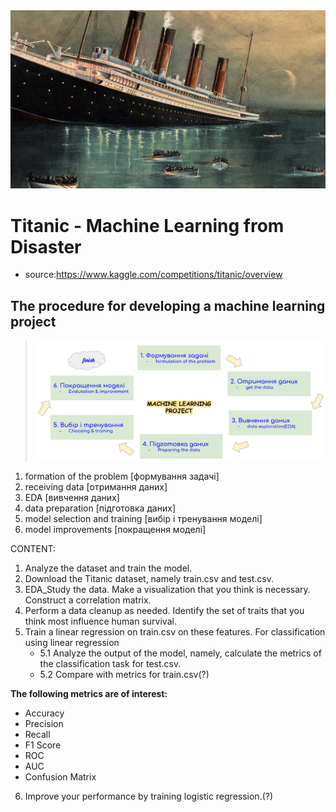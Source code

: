 <img src="p.jpeg">

# Titanic - Machine Learning from Disaster
 - source:https://www.kaggle.com/competitions/titanic/overview

 
## **The procedure for developing a machine learning project**

> <img  src="ML_procedure.png">


1. formation of the problem [формування задачі]
2. receiving data [отримання даних]
3. EDA [вивчення даних]
4. data preparation [підготовка даних]
5. model selection and training [вибір і тренування моделі]
6. model improvements [покращення моделі]

CONTENT:
1. Analyze the dataset and train the model.
2. Download the Titanic dataset, namely train.csv and test.csv.
3. EDA_Study the data. Make a visualization that you think is necessary. Construct a correlation matrix.
4. Perform a data cleanup as needed. Identify the set of traits that you think most influence human survival.
5. Train a linear regression on train.csv on these features. For classification using linear regression
   - 5.1 Analyze the output of the model, namely, calculate the metrics of the classification task for test.csv. 
   - 5.2 Compare with metrics for train.csv(?)

**The following metrics are of interest:**
- Accuracy
- Precision
- Recall
- F1 Score
- ROC
- AUC
- Confusion Matrix 
6. Improve your performance by training logistic regression.(?)

  



